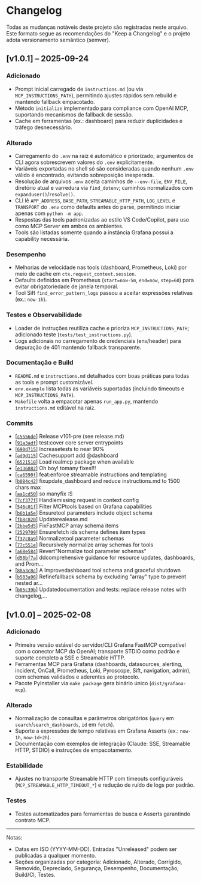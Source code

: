 # Changelog
Todas as mudanças notáveis deste projeto são registradas neste arquivo. Este formato segue as recomendações do "Keep a Changelog" e o projeto adota versionamento semântico (semver).

## [v1.0.1] – 2025-09-24
### Adicionado
- Prompt inicial carregado de `instructions.md` (ou via `MCP_INSTRUCTIONS_PATH`), permitindo ajustes rápidos sem rebuild e mantendo fallback empacotado.
- Método `initialize` implementado para compliance com OpenAI MCP, suportando mecanismos de fallback de sessão.
- Cache em ferramentas (ex.: dashboard) para reduzir duplicidades e tráfego desnecessário.

### Alterado
- Carregamento do `.env` na raiz é automático e priorizado; argumentos de CLI agora sobrescrevem valores do `.env` explicitamente.
- Variáveis exportadas no shell só são consideradas quando nenhum `.env` válido é encontrado, evitando sobreposição inesperada.
- Resolução de arquivos `.env` aceita caminhos de `--env-file`, `ENV_FILE`, diretório atual e varredura via `find_dotenv`; caminhos normalizados com `expanduser()`/`resolve()`.
- CLI lê `APP_ADDRESS`, `BASE_PATH`, `STREAMABLE_HTTP_PATH`, `LOG_LEVEL` e `TRANSPORT` do `.env` como defaults antes do parse, permitindo iniciar apenas com `python -m app`.
- Respostas das tools padronizadas ao estilo VS Code/Copilot, para uso como MCP Server em ambos os ambientes.
- Tools são listadas somente quando a instância Grafana possui a capability necessária.

### Desempenho
- Melhorias de velocidade nas tools (dashboard, Prometheus, Loki) por meio de cache em `ctx.request_context.session`.
- Defaults definidos em Prometheus (`start=now-5m`, `end=now`, `step=60`) para evitar obrigatoriedade de janela temporal.
- Tool Sift `find_error_pattern_logs` passou a aceitar expressões relativas (ex.: `now-1h`).

### Testes e Observabilidade
- Loader de instruções reutiliza cache e prioriza `MCP_INSTRUCTIONS_PATH`; adicionado teste (`tests/test_instructions.py`).
- Logs adicionais no carregamento de credenciais (env/header) para depuração de 401 mantendo fallback transparente.

### Documentação e Build
- `README.md` e `instructions.md` detalhados com boas práticas para todas as tools e prompt customizável.
- `env.example` lista todas as variáveis suportadas (incluindo timeouts e `MCP_INSTRUCTIONS_PATH`).
- `Makefile` volta a empacotar apenas `run_app.py`, mantendo `instructions.md` editável na raiz.

### Commits
- [[`c5556de`](https://github.com/sandersouza/grafanaFastMCP/commit/c5556de)] Release v101-pre (see release.md)
- [[`91a3adf`](https://github.com/sandersouza/grafanaFastMCP/commit/91a3adf)] test:cover core server entrypoints
- [[`690d715`](https://github.com/sandersouza/grafanaFastMCP/commit/690d715)] Increasetests to near 90%
- [[`ad9d115`](https://github.com/sandersouza/grafanaFastMCP/commit/ad9d115)] Cachesupport add @dashboard
- [[`6521518`](https://github.com/sandersouza/grafanaFastMCP/commit/6521518)] Load realmcp package when available
- [[`e136882`](https://github.com/sandersouza/grafanaFastMCP/commit/e136882)] Oh boy! tomany fixes!!!
- [[`ca6590f`](https://github.com/sandersouza/grafanaFastMCP/commit/ca6590f)] feat:enforce streamable instructions and templating
- [[`b084c42`](https://github.com/sandersouza/grafanaFastMCP/commit/b084c42)] fixupdate_dashboard and reduce instructions.md to 1500 chars max
- [[`aa1cd50`](https://github.com/sandersouza/grafanaFastMCP/commit/aa1cd50)] so manyfix :S
- [[`7cf377f`](https://github.com/sandersouza/grafanaFastMCP/commit/7cf377f)] Handlemissing request in context config
- [[`546c01f`](https://github.com/sandersouza/grafanaFastMCP/commit/546c01f)] Filter MCPtools based on Grafana capabilities
- [[`b6b1a5e`](https://github.com/sandersouza/grafanaFastMCP/commit/b6b1a5e)] Ensuretool parameters include object schema
- [[`fb8c820`](https://github.com/sandersouza/grafanaFastMCP/commit/fb8c820)] Updaterealease.md
- [[`2bbe5d5`](https://github.com/sandersouza/grafanaFastMCP/commit/2bbe5d5)] FixFastMCP array schema items
- [[`2529709`](https://github.com/sandersouza/grafanaFastMCP/commit/2529709)] Ensurefetch ids schema defines item types
- [[`f37c8a9`](https://github.com/sandersouza/grafanaFastMCP/commit/f37c8a9)] Normalizetool parameter schemas
- [[`77c551e`](https://github.com/sandersouza/grafanaFastMCP/commit/77c551e)] Recursively normalize array schemas for tools
- [[`a68e584`](https://github.com/sandersouza/grafanaFastMCP/commit/a68e584)] Revert"Normalize tool parameter schemas"
- [[`d58bf7a`](https://github.com/sandersouza/grafanaFastMCP/commit/d58bf7a)] ddcomprehensive guidance for resource updates, dashboards, and Prom…
- [[`88a3c8c`](https://github.com/sandersouza/grafanaFastMCP/commit/88a3c8c)] A Improvedashboard tool schema and graceful shutdown
- [[`b583a96`](https://github.com/sandersouza/grafanaFastMCP/commit/b583a96)] Refinefallback schema by excluding "array" type to prevent nested ar…
- [[`b85c39b`](https://github.com/sandersouza/grafanaFastMCP/commit/b85c39b)] Updatedocumentation and tests: replace release notes with changelog,… 

## [v1.0.0] – 2025-02-08
### Adicionado
- Primeira versão estável do servidor/CLI Grafana FastMCP compatível com o conector MCP da OpenAI; transporte STDIO como padrão e suporte completo a SSE e Streamable HTTP.
- Ferramentas MCP para Grafana (dashboards, datasources, alerting, incident, OnCall, Prometheus, Loki, Pyroscope, Sift, navigation, admin), com schemas validados e aderentes ao protocolo.
- Pacote PyInstaller via `make package` gera binário único (`dist/grafana-mcp`).

### Alterado
- Normalização de consultas e parâmetros obrigatórios (`query` em `search`/`search_dashboards`, `id` em `fetch`).
- Suporte a expressões de tempo relativas em Grafana Asserts (ex.: `now-1h`, `now-1d+2h`).
- Documentação com exemplos de integração (Claude: SSE, Streamable HTTP, STDIO) e instruções de empacotamento.

### Estabilidade
- Ajustes no transporte Streamable HTTP com timeouts configuráveis (`MCP_STREAMABLE_HTTP_TIMEOUT_*`) e redução de ruído de logs por padrão.

### Testes
- Testes automatizados para ferramentas de busca e Asserts garantindo contrato MCP.

---

Notas:
- Datas em ISO (YYYY-MM-DD). Entradas "Unreleased" podem ser publicadas a qualquer momento.
- Seções organizadas por categoria: Adicionado, Alterado, Corrigido, Removido, Depreciado, Segurança, Desempenho, Documentação, Build/CI, Testes.
